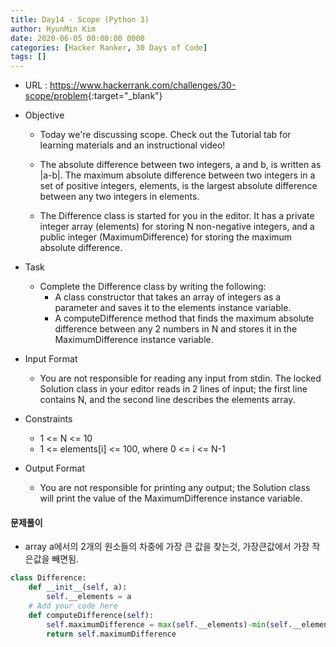 ```yaml
---
title: Day14 - Scope (Python 3)
author: HyunMin Kim
date: 2020-06-05 00:00:00 0000
categories: [Hacker Ranker, 30 Days of Code]
tags: []
---
```


- URL : <https://www.hackerrank.com/challenges/30-scope/problem>{:target="_blank"}

- Objective
    - Today we're discussing scope. Check out the Tutorial tab for learning materials and an instructional video!

    - The absolute difference between two integers, a and b, is written as |a-b|. The maximum absolute difference between two integers in a set of positive integers, elements, is the largest absolute difference between any two integers in elements.

    - The Difference class is started for you in the editor. It has a private integer array (elements) for storing N non-negative integers, and a public integer (MaximumDifference) for storing the maximum absolute difference.

- Task
    - Complete the Difference class by writing the following:
        - A class constructor that takes an array of integers as a parameter and saves it to the elements instance variable.
        - A computeDifference method that finds the maximum absolute difference between any 2 numbers in N and stores it in the MaximumDifference instance variable.

- Input Format
    - You are not responsible for reading any input from stdin. The locked Solution class in your editor reads in 2 lines of input; the first line contains N, and the second line describes the elements array.

- Constraints
    - 1 <= N <= 10
    - 1 <= elements[i] <= 100, where 0 <= i <= N-1
    
- Output Format
    - You are not responsible for printing any output; the Solution class will print the value of the MaximumDifference instance variable.

#### 문제풀이
- array a에서의 2개의 원소들의 차중에 가장 큰 값을 찾는것, 가장큰값에서 가장 작은값을 빼면됨.


```python
class Difference:
    def __init__(self, a):
        self.__elements = a
	# Add your code here
    def computeDifference(self):
        self.maximumDifference = max(self.__elements)-min(self.__elements)
        return self.maximumDifference
```
